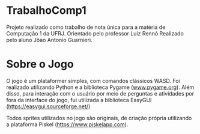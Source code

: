 # TrabalhoComp1

Projeto realizado como trabalho de nota única para a matéria de Computação 1 da UFRJ. 
Orientado pelo professor Luiz Rennó
Realizado pelo aluno Jõao Antonio Guarnieri.

# Sobre o Jogo

O jogo é um plataformer simples, com comandos clássicos WASD. Foi realizado utilizando Python e a biblioteca Pygame (www.pygame.org). Além disso, para interação com o usuário por meio de perguntas e atividades por fora da interface do jogo, fui utilizada a biblioteca EasyGUI (https://easygui.sourceforge.net/)

Todos sprites utilizados no jogo são originais, de criação própria utilizando a plataforma Piskel (https://www.piskelapp.com). 
